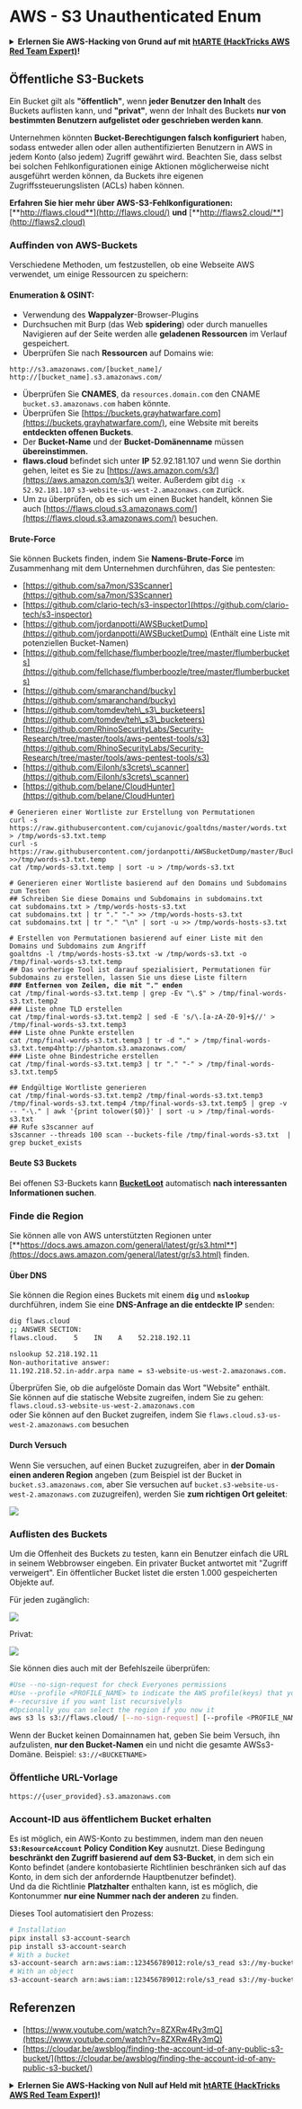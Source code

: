 # AWS - S3 Unauthenticated Enum

<details>

<summary><strong>Erlernen Sie AWS-Hacking von Grund auf mit</strong> <a href="https://training.hacktricks.xyz/courses/arte"><strong>htARTE (HackTricks AWS Red Team Expert)</strong></a><strong>!</strong></summary>

Andere Möglichkeiten, HackTricks zu unterstützen:

* Wenn Sie Ihr **Unternehmen in HackTricks beworben sehen möchten** oder **HackTricks in PDF herunterladen möchten**, überprüfen Sie die [**ABONNEMENTPLÄNE**](https://github.com/sponsors/carlospolop)!
* Holen Sie sich das [**offizielle PEASS & HackTricks-Merch**](https://peass.creator-spring.com)
* Entdecken Sie [**The PEASS Family**](https://opensea.io/collection/the-peass-family), unsere Sammlung exklusiver [**NFTs**](https://opensea.io/collection/the-peass-family)
* **Treten Sie der** 💬 [**Discord-Gruppe**](https://discord.gg/hRep4RUj7f) oder der [**Telegramm-Gruppe**](https://t.me/peass) bei oder **folgen** Sie uns auf **Twitter** 🐦 [**@hacktricks_live**](https://twitter.com/hacktricks_live)**.**
* **Teilen Sie Ihre Hacking-Tricks, indem Sie PRs an die** [**HackTricks**](https://github.com/carlospolop/hacktricks) und [**HackTricks Cloud**](https://github.com/carlospolop/hacktricks-cloud) Github-Repositorys senden.

</details>

## Öffentliche S3-Buckets

Ein Bucket gilt als **"öffentlich"**, wenn **jeder Benutzer den Inhalt** des Buckets auflisten kann, und **"privat"**, wenn der Inhalt des Buckets **nur von bestimmten Benutzern aufgelistet oder geschrieben werden kann**.

Unternehmen könnten **Bucket-Berechtigungen falsch konfiguriert** haben, sodass entweder allen oder allen authentifizierten Benutzern in AWS in jedem Konto (also jedem) Zugriff gewährt wird. Beachten Sie, dass selbst bei solchen Fehlkonfigurationen einige Aktionen möglicherweise nicht ausgeführt werden können, da Buckets ihre eigenen Zugriffssteuerungslisten (ACLs) haben können.

**Erfahren Sie hier mehr über AWS-S3-Fehlkonfigurationen:** [**http://flaws.cloud**](http://flaws.cloud/) **und** [**http://flaws2.cloud/**](http://flaws2.cloud)

### Auffinden von AWS-Buckets

Verschiedene Methoden, um festzustellen, ob eine Webseite AWS verwendet, um einige Ressourcen zu speichern:

#### Enumeration & OSINT:

* Verwendung des **Wappalyzer**-Browser-Plugins
* Durchsuchen mit Burp (das Web **spidering**) oder durch manuelles Navigieren auf der Seite werden alle **geladenen Ressourcen** im Verlauf gespeichert.
*   Überprüfen Sie nach **Ressourcen** auf Domains wie:

```
http://s3.amazonaws.com/[bucket_name]/
http://[bucket_name].s3.amazonaws.com/
```
* Überprüfen Sie **CNAMES**, da `resources.domain.com` den CNAME `bucket.s3.amazonaws.com` haben könnte.
* Überprüfen Sie [https://buckets.grayhatwarfare.com](https://buckets.grayhatwarfare.com/), eine Website mit bereits **entdeckten offenen Buckets**.
* Der **Bucket-Name** und der **Bucket-Domänenname** müssen **übereinstimmen.**
* **flaws.cloud** befindet sich unter **IP** 52.92.181.107 und wenn Sie dorthin gehen, leitet es Sie zu [https://aws.amazon.com/s3/](https://aws.amazon.com/s3/) weiter. Außerdem gibt `dig -x 52.92.181.107` `s3-website-us-west-2.amazonaws.com` zurück.
* Um zu überprüfen, ob es sich um einen Bucket handelt, können Sie auch [https://flaws.cloud.s3.amazonaws.com/](https://flaws.cloud.s3.amazonaws.com/) besuchen.

#### Brute-Force

Sie können Buckets finden, indem Sie **Namens-Brute-Force** im Zusammenhang mit dem Unternehmen durchführen, das Sie pentesten:

* [https://github.com/sa7mon/S3Scanner](https://github.com/sa7mon/S3Scanner)
* [https://github.com/clario-tech/s3-inspector](https://github.com/clario-tech/s3-inspector)
* [https://github.com/jordanpotti/AWSBucketDump](https://github.com/jordanpotti/AWSBucketDump) (Enthält eine Liste mit potenziellen Bucket-Namen)
* [https://github.com/fellchase/flumberboozle/tree/master/flumberbuckets](https://github.com/fellchase/flumberboozle/tree/master/flumberbuckets)
* [https://github.com/smaranchand/bucky](https://github.com/smaranchand/bucky)
* [https://github.com/tomdev/teh\_s3\_bucketeers](https://github.com/tomdev/teh\_s3\_bucketeers)
* [https://github.com/RhinoSecurityLabs/Security-Research/tree/master/tools/aws-pentest-tools/s3](https://github.com/RhinoSecurityLabs/Security-Research/tree/master/tools/aws-pentest-tools/s3)
* [https://github.com/Eilonh/s3crets\_scanner](https://github.com/Eilonh/s3crets\_scanner)
* [https://github.com/belane/CloudHunter](https://github.com/belane/CloudHunter)

<pre class="language-bash"><code class="lang-bash"># Generieren einer Wortliste zur Erstellung von Permutationen
curl -s https://raw.githubusercontent.com/cujanovic/goaltdns/master/words.txt > /tmp/words-s3.txt.temp
curl -s https://raw.githubusercontent.com/jordanpotti/AWSBucketDump/master/BucketNames.txt >>/tmp/words-s3.txt.temp
cat /tmp/words-s3.txt.temp | sort -u > /tmp/words-s3.txt

# Generieren einer Wortliste basierend auf den Domains und Subdomains zum Testen
## Schreiben Sie diese Domains und Subdomains in subdomains.txt
cat subdomains.txt > /tmp/words-hosts-s3.txt
cat subdomains.txt | tr "." "-" >> /tmp/words-hosts-s3.txt
cat subdomains.txt | tr "." "\n" | sort -u >> /tmp/words-hosts-s3.txt

# Erstellen von Permutationen basierend auf einer Liste mit den Domains und Subdomains zum Angriff
goaltdns -l /tmp/words-hosts-s3.txt -w /tmp/words-s3.txt -o /tmp/final-words-s3.txt.temp
## Das vorherige Tool ist darauf spezialisiert, Permutationen für Subdomains zu erstellen, lassen Sie uns diese Liste filtern
<strong>### Entfernen von Zeilen, die mit "." enden
</strong>cat /tmp/final-words-s3.txt.temp | grep -Ev "\.$" > /tmp/final-words-s3.txt.temp2
### Liste ohne TLD erstellen
cat /tmp/final-words-s3.txt.temp2 | sed -E 's/\.[a-zA-Z0-9]+$//' > /tmp/final-words-s3.txt.temp3
### Liste ohne Punkte erstellen
cat /tmp/final-words-s3.txt.temp3 | tr -d "." > /tmp/final-words-s3.txt.temp4http://phantom.s3.amazonaws.com/
### Liste ohne Bindestriche erstellen
cat /tmp/final-words-s3.txt.temp3 | tr "." "-" > /tmp/final-words-s3.txt.temp5

## Endgültige Wortliste generieren
cat /tmp/final-words-s3.txt.temp2 /tmp/final-words-s3.txt.temp3 /tmp/final-words-s3.txt.temp4 /tmp/final-words-s3.txt.temp5 | grep -v -- "-\." | awk '{print tolower($0)}' | sort -u > /tmp/final-words-s3.txt
## Rufe s3scanner auf
s3scanner --threads 100 scan --buckets-file /tmp/final-words-s3.txt  | grep bucket_exists
</code></pre>

#### Beute S3 Buckets

Bei offenen S3-Buckets kann [**BucketLoot**](https://github.com/redhuntlabs/BucketLoot) automatisch **nach interessanten Informationen suchen**.

### Finde die Region

Sie können alle von AWS unterstützten Regionen unter [**https://docs.aws.amazon.com/general/latest/gr/s3.html**](https://docs.aws.amazon.com/general/latest/gr/s3.html) finden.

#### Über DNS

Sie können die Region eines Buckets mit einem **`dig`** und **`nslookup`** durchführen, indem Sie eine **DNS-Anfrage an die entdeckte IP** senden:
```bash
dig flaws.cloud
;; ANSWER SECTION:
flaws.cloud.    5    IN    A    52.218.192.11

nslookup 52.218.192.11
Non-authoritative answer:
11.192.218.52.in-addr.arpa name = s3-website-us-west-2.amazonaws.com.
```
Überprüfen Sie, ob die aufgelöste Domain das Wort "Website" enthält.\
Sie können auf die statische Website zugreifen, indem Sie zu gehen: `flaws.cloud.s3-website-us-west-2.amazonaws.com`\
oder Sie können auf den Bucket zugreifen, indem Sie `flaws.cloud.s3-us-west-2.amazonaws.com` besuchen

#### Durch Versuch

Wenn Sie versuchen, auf einen Bucket zuzugreifen, aber in **der Domain einen anderen Region** angeben (zum Beispiel ist der Bucket in `bucket.s3.amazonaws.com`, aber Sie versuchen auf `bucket.s3-website-us-west-2.amazonaws.com` zuzugreifen), werden Sie **zum richtigen Ort geleitet**:

![](<../../../.gitbook/assets/image (57).png>)

### Auflisten des Buckets

Um die Offenheit des Buckets zu testen, kann ein Benutzer einfach die URL in seinem Webbrowser eingeben. Ein privater Bucket antwortet mit "Zugriff verweigert". Ein öffentlicher Bucket listet die ersten 1.000 gespeicherten Objekte auf.

Für jeden zugänglich:

![](<../../../.gitbook/assets/image (67).png>)

Privat:

![](<../../../.gitbook/assets/image (78).png>)

Sie können dies auch mit der Befehlszeile überprüfen:
```bash
#Use --no-sign-request for check Everyones permissions
#Use --profile <PROFILE_NAME> to indicate the AWS profile(keys) that youwant to use: Check for "Any Authenticated AWS User" permissions
#--recursive if you want list recursivelyls
#Opcionally you can select the region if you now it
aws s3 ls s3://flaws.cloud/ [--no-sign-request] [--profile <PROFILE_NAME>] [ --recursive] [--region us-west-2]
```
Wenn der Bucket keinen Domainnamen hat, geben Sie beim Versuch, ihn aufzulisten, **nur den Bucket-Namen** ein und nicht die gesamte AWSs3-Domäne. Beispiel: `s3://<BUCKETNAME>`

### Öffentliche URL-Vorlage
```
https://{user_provided}.s3.amazonaws.com
```
### Account-ID aus öffentlichem Bucket erhalten

Es ist möglich, ein AWS-Konto zu bestimmen, indem man den neuen **`S3:ResourceAccount`** **Policy Condition Key** ausnutzt. Diese Bedingung **beschränkt den Zugriff basierend auf dem S3-Bucket**, in dem sich ein Konto befindet (andere kontobasierte Richtlinien beschränken sich auf das Konto, in dem sich der anfordernde Hauptbenutzer befindet).\
Und da die Richtlinie **Platzhalter** enthalten kann, ist es möglich, die Kontonummer **nur eine Nummer nach der anderen** zu finden.

Dieses Tool automatisiert den Prozess:
```bash
# Installation
pipx install s3-account-search
pip install s3-account-search
# With a bucket
s3-account-search arn:aws:iam::123456789012:role/s3_read s3://my-bucket
# With an object
s3-account-search arn:aws:iam::123456789012:role/s3_read s3://my-bucket/path/to/object.ext
```
## Referenzen

* [https://www.youtube.com/watch?v=8ZXRw4Ry3mQ](https://www.youtube.com/watch?v=8ZXRw4Ry3mQ)
* [https://cloudar.be/awsblog/finding-the-account-id-of-any-public-s3-bucket/](https://cloudar.be/awsblog/finding-the-account-id-of-any-public-s3-bucket/)

<details>

<summary><strong>Erlernen Sie AWS-Hacking von Null auf Held mit</strong> <a href="https://training.hacktricks.xyz/courses/arte"><strong>htARTE (HackTricks AWS Red Team Expert)</strong></a><strong>!</strong></summary>

Andere Möglichkeiten, HackTricks zu unterstützen:

* Wenn Sie Ihr **Unternehmen in HackTricks beworben sehen möchten** oder **HackTricks im PDF-Format herunterladen möchten**, überprüfen Sie die [**ABONNEMENTPLÄNE**](https://github.com/sponsors/carlospolop)!
* Holen Sie sich das [**offizielle PEASS & HackTricks-Merch**](https://peass.creator-spring.com)
* Entdecken Sie [**The PEASS Family**](https://opensea.io/collection/the-peass-family), unsere Sammlung exklusiver [**NFTs**](https://opensea.io/collection/the-peass-family)
* **Treten Sie der** 💬 [**Discord-Gruppe**](https://discord.gg/hRep4RUj7f) oder der [**Telegram-Gruppe**](https://t.me/peass) bei oder **folgen** Sie uns auf **Twitter** 🐦 [**@hacktricks_live**](https://twitter.com/hacktricks_live)**.**
* **Teilen Sie Ihre Hacking-Tricks, indem Sie PRs an die** [**HackTricks**](https://github.com/carlospolop/hacktricks) und [**HackTricks Cloud**](https://github.com/carlospolop/hacktricks-cloud) GitHub-Repositories einreichen.

</details>

